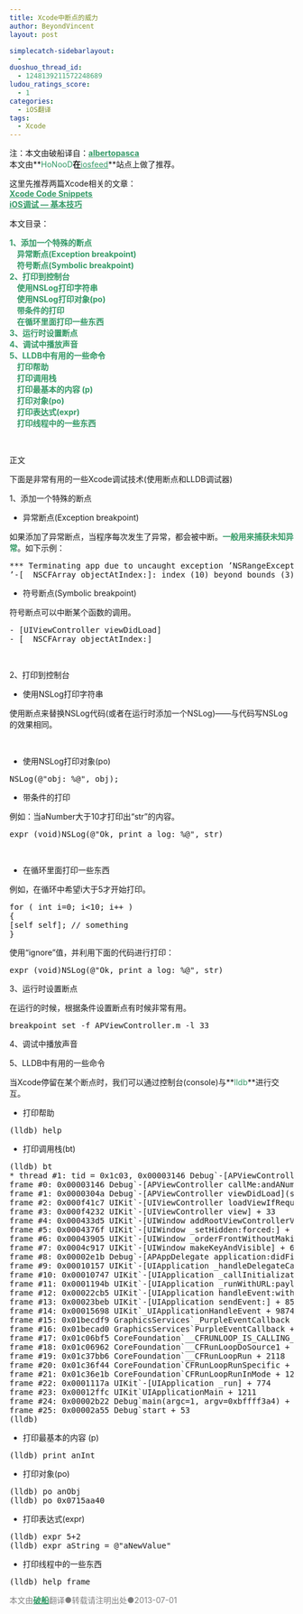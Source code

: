 ```yaml
---
title: Xcode中断点的威力
author: BeyondVincent
layout: post

simplecatch-sidebarlayout:
  - 
duoshuo_thread_id:
  - 1248139211572248689
ludou_ratings_score:
  - 1
categories:
  - iOS翻译
tags:
  - Xcode
---
```

注：本文由破船译自：<span style="text-decoration: underline;"><strong><span style="color: #339966; text-decoration: underline;"><a href="http://www.albertopasca.it/whiletrue/2013/06/xcode-power-of-breakpoints/" target="_blank"><span style="color: #339966; text-decoration: underline;">albertopasca</span></a></span></strong></span>  
本文由**<span style="color: #339966;">HoNooD</span>**在**<span style="text-decoration: underline;"><span style="color: #339966; text-decoration: underline;"><a href="http://iosfeed.com/view/76" target="_blank"><span style="color: #339966; text-decoration: underline;">iosfeed</span></a></span></span>**站点上做了推荐。

这里先推荐两篇Xcode相关的文章：  
**<span style="text-decoration: underline;"><span style="color: #339966; text-decoration: underline;"><a href="http://beyondvincent.com/2013/05/31/xcode-code-snippets/" target="_blank"><span style="color: #339966; text-decoration: underline;">Xcode Code Snippets</span></a></span></span>**  
**<span style="text-decoration: underline;"><span style="color: #339966; text-decoration: underline;"> <a href="http://beyondvincent.com/2013/05/16/ios%E4%B8%AD%E8%B0%83%E8%AF%95-%E5%9F%BA%E6%9C%AC%E6%8A%80%E5%B7%A7/" target="_blank"><span style="color: #339966; text-decoration: underline;">iOS调试 — 基本技巧</span></a></span></span>**

本文目录：

**<span style="color: #339966;">1、添加一个特殊的断点</span>**  
**<span style="color: #339966;">    异常断点(Exception breakpoint)</span>**  
**<span style="color: #339966;">    符号断点(Symbolic breakpoint)</span>**  
**<span style="color: #339966;">2、打印到控制台</span>**  
**<span style="color: #339966;">    使用NSLog打印字符串</span>**  
**<span style="color: #339966;">    使用NSLog打印对象(po)</span>**  
**<span style="color: #339966;">    带条件的打印</span>**  
**<span style="color: #339966;">    在循环里面打印一些东西</span>**  
**<span style="color: #339966;">3、运行时设置断点</span>**  
**<span style="color: #339966;">4、调试中播放声音</span>**  
**<span style="color: #339966;">5、LLDB中有用的一些命令</span>**  
**<span style="color: #339966;">    打印帮助</span>**  
**<span style="color: #339966;">    打印调用栈</span>**  
**<span style="color: #339966;">    打印最基本的内容 (p)</span>**  
**<span style="color: #339966;">    打印对象(po)</span>**  
**<span style="color: #339966;">    打印表达式(expr)</span>**  
**<span style="color: #339966;">    打印线程中的一些东西</span>**

&nbsp;

正文

下面是非常有用的一些Xcode调试技术(使用断点和LLDB调试器)

1、添加一个特殊的断点

*   异常断点(Exception breakpoint)

如果添加了异常断点，当程序每次发生了异常，都会被中断。**<span style="color: #339966;">一般用来捕获未知异常</span>**。如下示例：

<pre class="wp-code-highlight prettyprint linenums:1">*** Terminating app due to uncaught exception ’NSRangeException’, reason:
’-[__NSCFArray objectAtIndex:]: index (10) beyond bounds (3)</pre>


*   符号断点(Symbolic breakpoint)

符号断点可以中断某个函数的调用。

<pre class="wp-code-highlight prettyprint linenums:1">- [UIViewController viewDidLoad]
- [__NSCFArray objectAtIndex:]</pre>


&nbsp;

2、打印到控制台

*   使用NSLog打印字符串

使用断点来替换NSLog代码(或者在运行时添加一个NSLog)——与代码写NSLog的效果相同。


&nbsp;

*   使用NSLog打印对象(po)

<pre class="wp-code-highlight prettyprint linenums:1">NSLog(@"obj: %@", obj);</pre>


*   带条件的打印

例如：当aNumber大于10才打印出“str”的内容。

<pre class="wp-code-highlight prettyprint linenums:1">expr (void)NSLog(@"Ok, print a log: %@", str)</pre>


&nbsp;

*   在循环里面打印一些东西

例如，在循环中希望i大于5才开始打印。

<pre class="wp-code-highlight prettyprint linenums:1">for ( int i=0; i&lt;10; i++ )
{
[self self]; // something
}</pre>

使用“ignore”值，并利用下面的代码进行打印：

<pre class="wp-code-highlight prettyprint linenums:1">expr (void)NSLog(@"Ok, print a log: %@", str)</pre>


3、运行时设置断点

在运行的时候，根据条件设置断点有时候非常有用。

<pre class="wp-code-highlight prettyprint linenums:1">breakpoint set -f APViewController.m -l 33</pre>

4、调试中播放声音


5、LLDB中有用的一些命令

当Xcode停留在某个断点时，我们可以通过控制台(console)与**<span style="color: #339966;">lldb</span>**进行交互。

*   打印帮助

<pre class="wp-code-highlight prettyprint linenums:1">(lldb) help</pre>

*   打印调用栈(bt)

<pre class="wp-code-highlight prettyprint linenums:1">(lldb) bt
* thread #1: tid = 0x1c03, 0x00003146 Debug`-[APViewController callMe:andANumber:](self=0x07187e50, _cmd=0x000038b9, str=0x0715aa40, aNum=38) + 230 at APViewController.m:33, stop reason = breakpoint 3.1
frame #0: 0x00003146 Debug`-[APViewController callMe:andANumber:](self=0x07187e50, _cmd=0x000038b9, str=0x0715aa40, aNum=38) + 230 at APViewController.m:33
frame #1: 0x0000304a Debug`-[APViewController viewDidLoad](self=0x07187e50, _cmd=0x005c5a77) + 122 at APViewController.m:16
frame #2: 0x000f41c7 UIKit`-[UIViewController loadViewIfRequired] + 536
frame #3: 0x000f4232 UIKit`-[UIViewController view] + 33
frame #4: 0x000433d5 UIKit`-[UIWindow addRootViewControllerViewIfPossible] + 66
frame #5: 0x0004376f UIKit`-[UIWindow _setHidden:forced:] + 368
frame #6: 0x00043905 UIKit`-[UIWindow _orderFrontWithoutMakingKey] + 49
frame #7: 0x0004c917 UIKit`-[UIWindow makeKeyAndVisible] + 65
frame #8: 0x00002e1b Debug`-[APAppDelegate application:didFinishLaunchingWithOptions:](self=0x07560750, _cmd=0x005a9c21, application=0x0716a640, launchOptions=0x00000000) + 571 at APAppDelegate.m:28
frame #9: 0x00010157 UIKit`-[UIApplication _handleDelegateCallbacksWithOptions:isSuspended:restoreState:] + 266
frame #10: 0x00010747 UIKit`-[UIApplication _callInitializationDelegatesForURL:payload:suspended:] + 1248
frame #11: 0x0001194b UIKit`-[UIApplication _runWithURL:payload:launchOrientation:statusBarStyle:statusBarHidden:] + 805
frame #12: 0x00022cb5 UIKit`-[UIApplication handleEvent:withNewEvent:] + 1022
frame #13: 0x00023beb UIKit`-[UIApplication sendEvent:] + 85
frame #14: 0x00015698 UIKit`_UIApplicationHandleEvent + 9874
frame #15: 0x01becdf9 GraphicsServices`_PurpleEventCallback + 339
frame #16: 0x01becad0 GraphicsServices`PurpleEventCallback + 46
frame #17: 0x01c06bf5 CoreFoundation`__CFRUNLOOP_IS_CALLING_OUT_TO_A_SOURCE1_PERFORM_FUNCTION__ + 53
frame #18: 0x01c06962 CoreFoundation`__CFRunLoopDoSource1 + 146
frame #19: 0x01c37bb6 CoreFoundation`__CFRunLoopRun + 2118
frame #20: 0x01c36f44 CoreFoundation`CFRunLoopRunSpecific + 276
frame #21: 0x01c36e1b CoreFoundation`CFRunLoopRunInMode + 123
frame #22: 0x0001117a UIKit`-[UIApplication _run] + 774
frame #23: 0x00012ffc UIKit`UIApplicationMain + 1211
frame #24: 0x00002b22 Debug`main(argc=1, argv=0xbffff3a4) + 130 at main.m:16
frame #25: 0x00002a55 Debug`start + 53
(lldb)</pre>

*   打印最基本的内容 (p)

<pre class="wp-code-highlight prettyprint linenums:1">(lldb) print anInt</pre>

*   打印对象(po)

<pre class="wp-code-highlight prettyprint linenums:1">(lldb) po anObj
(lldb) po 0x0715aa40</pre>

*   打印表达式(expr)

<pre class="wp-code-highlight prettyprint linenums:1">(lldb) expr 5+2
(lldb) expr aString = @"aNewValue"</pre>

*   打印线程中的一些东西

<pre class="wp-code-highlight prettyprint linenums:1">(lldb) help frame</pre>

<div style="text-align: left;">
  <span style="color: #808080;">本文由<strong><span style="text-decoration: underline; color: #339966;"><a href="http://beyondvincent.com/"><span style="color: #339966; text-decoration: underline;">破船</span></a></span></strong>翻译●转载请注明出处●<time datetime="2013-05-18T17:37:00+08:00" data-updated="true">2013-07-01</time></span>
</div>

 [1]: http://beyondvincent.com/wp-content/uploads/2013/07/xcode-debug-01.png
 [2]: http://beyondvincent.com/wp-content/uploads/2013/07/xcode-debug-02.png
 [3]: http://beyondvincent.com/wp-content/uploads/2013/07/xcode-debug-04.png
 [4]: http://beyondvincent.com/wp-content/uploads/2013/07/xcode-debug-05.png
 [5]: http://beyondvincent.com/wp-content/uploads/2013/07/xcode-debug-07.png
 [6]: http://beyondvincent.com/wp-content/uploads/2013/07/xcode-debug-09.png
 [7]: http://beyondvincent.com/wp-content/uploads/2013/07/Schermata-06-2456470-alle-15.43.13.png
